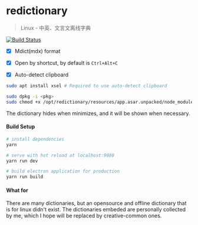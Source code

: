 # redictionary

> Linux - 中英、文言文离线字典

[![Build Status](https://travis-ci.com/planetoryd/redictionary.svg?branch=main)](https://travis-ci.com/planetoryd/redictionary)

- [x] Mdict(mdx) format
- [x] Open by shortcut, by default is `Ctrl+Alt+C`
- [x] Auto-detect clipboard


```bash
sudo apt install xsel # Required to use auto-detect clipboard
```

```bash
sudo dpkg -i <pkg>
sudo chmod +x /opt/redictionary/resources/app.asar.unpacked/node_modules/clipboard-event/platform/*
```

The dictionary hides when minimizes, and it will be shown when necessary.

#### Build Setup

``` bash
# install dependencies
yarn

# serve with hot reload at localhost:9080
yarn run dev

# build electron application for production
yarn run build
```

#### What for

There are many dictionaries, but an opensource and offline dictionary that is for linux didn't exist. The dictionaries embeded are personally collected by me, which I hope will be replaced by creative-common ones.


